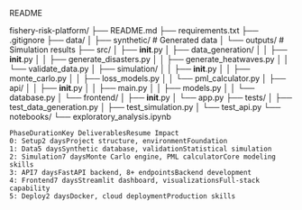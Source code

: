 README


fishery-risk-platform/
├── README.md
├── requirements.txt
├── .gitignore
├── data/
│   ├── synthetic/          # Generated data
│   └── outputs/            # Simulation results
├── src/
│   ├── __init__.py
│   ├── data_generation/
│   │   ├── __init__.py
│   │   ├── generate_disasters.py
│   │   ├── generate_heatwaves.py
│   │   └── validate_data.py
│   ├── simulation/
│   │   ├── __init__.py
│   │   ├── monte_carlo.py
│   │   ├── loss_models.py
│   │   └── pml_calculator.py
│   ├── api/
│   │   ├── __init__.py
│   │   ├── main.py
│   │   ├── models.py
│   │   └── database.py
│   └── frontend/
│       ├── __init__.py
│       └── app.py
├── tests/
│   ├── test_data_generation.py
│   ├── test_simulation.py
│   └── test_api.py
└── notebooks/
    └── exploratory_analysis.ipynb


    PhaseDurationKey DeliverablesResume Impact
    0: Setup2 daysProject structure, environmentFoundation
    1: Data5 daysSynthetic database, validationStatistical simulation
    2: Simulation7 daysMonte Carlo engine, PML calculatorCore modeling skills
    3: API7 daysFastAPI backend, 8+ endpointsBackend development
    4: Frontend7 daysStreamlit dashboard, visualizationsFull-stack capability
    5: Deploy2 daysDocker, cloud deploymentProduction skills